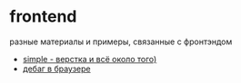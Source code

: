 # frontend
разные материалы и примеры, связанные с фронтэндом

- [simple - верстка и всё около того)][simple]
- [дебаг в браузере][browser-debug]

[simple]: <https://github.com/TerehovAleksey/frontend/tree/dev_1/simple>
[browser-debug]: <https://github.com/TerehovAleksey/frontend/blob/dev_1/debug.md>
